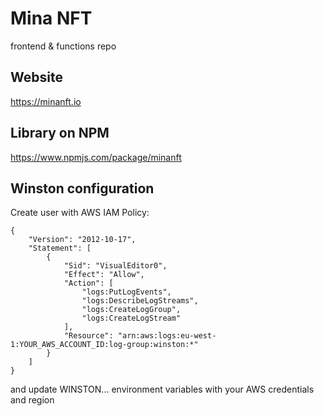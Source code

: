 # Mina NFT
frontend & functions repo

## Website
https://minanft.io

## Library on NPM
https://www.npmjs.com/package/minanft

## Winston configuration

Create user with AWS IAM Policy:
```
{
    "Version": "2012-10-17",
    "Statement": [
        {
            "Sid": "VisualEditor0",
            "Effect": "Allow",
            "Action": [
                "logs:PutLogEvents",
                "logs:DescribeLogStreams",
                "logs:CreateLogGroup",
                "logs:CreateLogStream"
            ],
            "Resource": "arn:aws:logs:eu-west-1:YOUR_AWS_ACCOUNT_ID:log-group:winston:*"
        }
    ]
}
```
and update WINSTON... environment variables with your AWS credentials and region


 
 